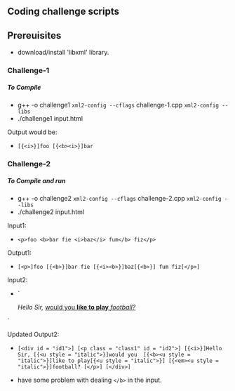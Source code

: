 ## Coding challenge scripts ##

## Prereuisites ##
- download/install 'libxml' library.

### Challenge-1 ###

##### To Compile #####

- g++ -o challenge1 `xml2-config --cflags` challenge-1.cpp `xml2-config --libs`
- ./challenge1 input.html

Output would be:
- `[{<i>}]foo [{<b><i>}]bar`

### Challenge-2 ###

##### To Compile and run #####
- g++ -o challenge2 `xml2-config --cflags` challenge-2.cpp `xml2-config --libs`
- ./challenge2 input.html

Input1:
- `<p>foo <b>bar fie <i>baz</i> fum</b> fiz</p>` <!--taken from https://github.com/unhammer/apertium/blob/3f80f35503656f70db2386c0b5316d502282a689/blank_notes.org -->

Output1:
- `[<p>]foo [{<b>}]bar fie [{<i><b>}]baz[{<b>}] fum fiz[</p>]`

Input2:
- `<div id="id1">
  <p class="class1" id="id2">
    <i>Hello Sir,</i>
    <u style="italic">would you 
    <b>like to play</b>
    <em>football?</em></u>
  </p>
</div>`

Updated Output2:
- `[<div id = "id1">]
  [<p class = "class1" id = "id2">]
    [{<i>}]Hello Sir,
    [{<u style = "italic">}]would you 
    [{<b><u style = "italic">}]like to play[{<u style = "italic">}]
    [{<em><u style = "italic">}]football?
  [</p>]
[</div>]`

- have some problem with dealing `</b>` in the input. 